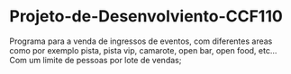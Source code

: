 # Projeto-de-Desenvolviento-CCF110

Programa para a venda de ingressos de eventos, com diferentes areas como por exemplo pista, pista vip, camarote, open bar, open food, etc... Com um limite de pessoas por lote de vendas;
